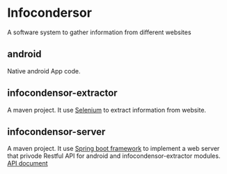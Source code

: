 # Infocondersor
A software system to gather information from different websites

## android
Native android App code.

## infocondensor-extractor
A maven project. It use [Selenium](http://www.seleniumhq.org/) to extract information from website.

## infocondensor-server
A maven project. It use [Spring boot framework](http://projects.spring.io/spring-boot/) to implement a web server that privode Restful API for android and infocondensor-extractor modules.  
[API document](http://oss-public.ankon120.com/static/swagger-ui/index.html)
